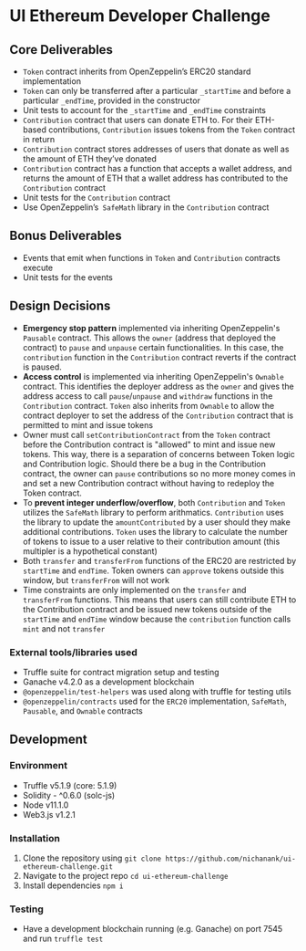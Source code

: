 # UI Ethereum Developer Challenge

## Core Deliverables
* `Token` contract inherits from OpenZeppelin’s ERC20 standard implementation
* `Token` can only be transferred after a particular `_startTime` and before a particular `_endTime`, provided in the constructor
* Unit tests to account for the `_startTime` and `_endTime` constraints
* `Contribution` contract that users can donate ETH to. For their ETH-based contributions, `Contribution` issues tokens from the `Token` contract in return
* `Contribution` contract stores addresses of users that donate as well as the amount of
ETH they’ve donated
* `Contribution` contract has a function that accepts a wallet address, and returns the amount of ETH that a wallet address has contributed to the `Contribution` contract
* Unit tests for the `Contribution` contract
* Use OpenZeppelin’s` SafeMath` library in the `Contribution` contract

## Bonus Deliverables
* Events that emit when functions in `Token` and `Contribution` contracts execute
* Unit tests for the events

## Design Decisions
* **Emergency stop pattern** implemented via inheriting OpenZeppelin's `Pausable` contract. This allows the `owner` (address that deployed the contract) to `pause` and `unpause` certain functionalities. In this case, the `contribution` function in the `Contribution` contract reverts if the contract is paused.
* **Access control** is implemented via inheriting OpenZeppelin's `Ownable` contract. This identifies the deployer address as the `owner` and gives the address access to call `pause`/`unpause` and `withdraw` functions in the `Contribution` contract. `Token` also inherits from `Ownable` to allow the contract deployer to set the address of the `Contribution` contract that is permitted to mint and issue tokens
* Owner must call `setContributionContract` from the `Token` contract before the Contribution contract is "allowed" to mint and issue new tokens. This way, there is a separation of concerns between Token logic and Contribution logic. Should there be a bug in the Contribution contract, the owner can `pause` contributions so no more money comes in and set a new Contribution contract without having to redeploy the Token contract.
* To **prevent integer underflow/overflow**, both `Contribution` and `Token` utilizes the `SafeMath` library to perform arithmatics. `Contribution` uses the library to update the `amountContributed` by a user should they make additional contributions. `Token` uses the library to calculate the number of tokens to issue to a user relative to their contribution amount (this multipler is a hypothetical constant)
* Both `transfer` and `transferFrom` functions of the ERC20 are restricted by `startTime` and `endTime`. Token owners can `approve` tokens outside this window, but `transferFrom` will not work
* Time constraints are only implemented on the `transfer` and `transferFrom` functions. This means that users can still contribute ETH to the Contribution contract and be issued new tokens outside of the `startTime` and `endTime` window because the `contribution` function calls `mint` and not `transfer`

### External tools/libraries used
* Truffle suite for contract migration setup and testing
* Ganache v4.2.0 as a development blockchain
* `@openzeppelin/test-helpers` was used along with truffle for testing utils
* `@openzeppelin/contracts` used for the `ERC20` implementation, `SafeMath`, `Pausable`, and `Ownable` contracts

## Development

### Environment
* Truffle v5.1.9 (core: 5.1.9)
* Solidity - ^0.6.0 (solc-js)
* Node v11.1.0
* Web3.js v1.2.1

### Installation
1. Clone the repository using `git clone https://github.com/nichanank/ui-ethereum-challenge.git`
2. Navigate to the project repo `cd ui-ethereum-challenge`
3. Install dependencies `npm i`

### Testing
* Have a development blockchain running (e.g. Ganache) on port 7545 and run `truffle test`
